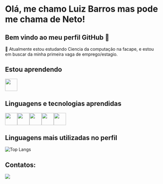 # Olá, me chamo Luiz Barros mas pode me chama de Neto!
## Bem vindo ao meu perfil GitHub 👋

:walking: Atualmente estou estudando Ciencia da computação na facape, e estou em buscar da minha primeira vaga de emprego/estagio.

## Estou aprendendo

 <img loading="lazy" src="https://cdn.jsdelivr.net/gh/devicons/devicon@latest/icons/csharp/csharp-original.svg" width="40" height="40" />
          
## Linguagens e tecnologias aprendidas

 <img loading="lazy" src="https://cdn.jsdelivr.net/gh/devicons/devicon@latest/icons/javascript/javascript-original.svg" width="40" height="40" /><img loading="lazy" src="https://cdn.jsdelivr.net/gh/devicons/devicon@latest/icons/python/python-original.svg" width="40" height="40" /><img loading="lazy" src="https://cdn.jsdelivr.net/gh/devicons/devicon@latest/icons/express/express-original.svg" width="40" height="40" /><img loading="lazy" src="https://cdn.jsdelivr.net/gh/devicons/devicon@latest/icons/git/git-original.svg" width="40" height="40" /><img loading="lazy" src="https://cdn.jsdelivr.net/gh/devicons/devicon@latest/icons/mongodb/mongodb-original.svg" width="40" height="40" />

## Linguagens mais utilizadas no perfil
![Top Langs](https://github-readme-stats-git-masterrstaa-rickstaa.vercel.app/api/top-langs/?username=LuizBarros-code&bg_color=000&border_color=30A3DC&title_color=E94D5F&text_color=FFF)
 ## Contatos:
 <div>
  <a href="https://www.linkedin.com/in/luiz-barros-bb79a0269/" target="_blank"><img loading="lazy" src="https://img.shields.io/badge/-LinkedIn-%230077B5?style=for-the-badge&logo=linkedin&logoColor=white" target="_blank"></a>
 </div>
          
 
          
          


